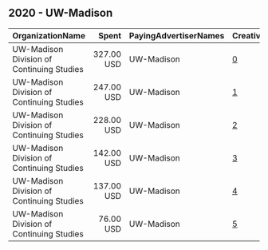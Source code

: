 ## 2020 - UW-Madison 
|OrganizationName|Spent|PayingAdvertiserNames|CreativeUrls|Impressions|Genders|AgeBrackets|CountryCodes|BillingAddresses|CandidateBallotInformation|
|:---|---:|:---|:---|---:|:---|:---|:---|:---|:---|
|UW-Madison Division of Continuing Studies|327.00 USD|UW-Madison|[0](https://www.snap.com/political-ads/asset/e1e7152e4d5b89f9f511a5296acb34ce307b49132dada94757793c711c9470c2?mediaType=png)|63,646||18-24|united states|"21 N Park St., 7th Floor,Madison,53715,US"||
|UW-Madison Division of Continuing Studies|247.00 USD|UW-Madison|[1](https://www.snap.com/political-ads/asset/3aa05a708cb05c91e5843e656bc6332c67845349c475bf2119389040247a1a40?mediaType=png)|50,954||18-24|united states|"21 N Park St., 7th Floor,Madison,53715,US"||
|UW-Madison Division of Continuing Studies|228.00 USD|UW-Madison|[2](https://www.snap.com/political-ads/asset/a6a096d51a7e9fa6470ae74fb433a35e5bf305aa61cd42ab2d70f194d6bac4ba?mediaType=png)|46,261||18-24|united states|"21 N Park St., 7th Floor,Madison,53715,US"||
|UW-Madison Division of Continuing Studies|142.00 USD|UW-Madison|[3](https://www.snap.com/political-ads/asset/366014e37725c5d08307b6f5e20220fcd32d176ed54eaa922a88af0e80e91b02?mediaType=png)|27,039||18-24|united states|"21 N Park St., 7th Floor,Madison,53715,US"||
|UW-Madison Division of Continuing Studies|137.00 USD|UW-Madison|[4](https://www.snap.com/political-ads/asset/41ca1596bdabae87ca6fbac507792571bd980227ebb709b3002b99ad27710890?mediaType=png)|25,957||18-24|united states|"21 N Park St., 7th Floor,Madison,53715,US"||
|UW-Madison Division of Continuing Studies|76.00 USD|UW-Madison|[5](https://www.snap.com/political-ads/asset/11184f461262989d2ce6a2ca4ce79f8d23abf5ed94d8ae1a87498ea6a1e1027c?mediaType=png)|22,225||18-23|united states|"21 N Park St., 7th Floor,Madison,53715,US"|BadgersVote|
